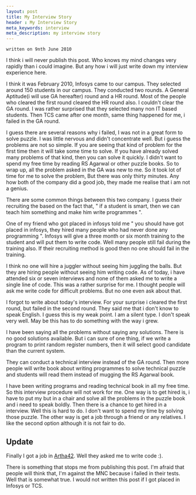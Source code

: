```yaml
---
layout: post
title: My Interview Story
header : My Interview Story
meta_keywords: interview
meta_description: my interview story
---
```


`written on 9nth June 2010`

I think i will never publish this post. Who knows my mind changes very
rapidly than i could imagine. But any how i will just write down my
interview experience here.

I think it was February 2010, Infosys came to our campus. They
selected around 150 students in our campus. They conducted two
rounds. A General Aptitude(i will use GA hereafter) round and a HR
round. Most of the people who cleared the first round cleared the HR
round also. I couldn't clear the GA round. I was rather surprised that
they selected many non IT based students. Then TCS came after one
month, same thing happened for me, i failed in the GA round.

I guess there are several reasons why i failed, I was not in a great
form to solve puzzle. I was little nervous and didn't concentrate
well. But i guess the problems are not so simple. If you are seeing
that kind of problem for the first time then it will take some time to
solve. If you have already solved many problems of that kind, then you
can solve it quickly. I didn't want to spend my free time by reading
RS Agarwal or other puzzle books. So to wrap up, all the problem asked
in the GA was new to me. So it took lot of time for me to solve the
problem, But there was only thirty minutes. Any how both of the
company did a good job, they made me realise that i am not a genius.

There are some common things between this two company. I guess their
recruiting the based on the fact that, " if a student is smart, then
we can teach him something and make him write programmes ".

One of my friend who got placed in infosys told me " you should have
got placed in infosys, they hired many people who had never done any
programming ". Infosys will give a three month or six month training
to the student and will put them to write code. Well many people still
fail during the training also. If their recruiting method is good then
no one should fail in the training.

I think no one will hire a juggler without seeing him juggling the
balls. But they are hiring people without seeing him writing code. As of
today, i have attended six or seven interviews and none of them asked
me to write a single line of code. This was a rather surprise for
me. I thought people will ask me write code for difficult
problems. But no one even ask about that.

I forgot to write about today's interview. For your surprise i cleared
the first round, but failed in the second round. They said me that i
don't know to speak English. I guess this is my weak point. I am a
silent type. I don't speak very well. May be this has to do something
with the way i grew.

I have been saying all the problems without saying any
solutions. There is no good solutions available. But i can sure of one
thing, if we write a program to print random register numbers, then it
will select good candidate than the current system.

They can conduct a technical interview instead of the GA round. Then
more people will write book about writing programmes to solve
technical puzzle and students will read them instead of mugging the RS
Agarwal book.

I have been writing programs and reading technical book in all my free
time. So this interview procedure will not work for me. One way is to
get hired is, i have to put my but in a chair and solve all the
problems in the puzzle book and i need to speak boldly.  Then there is
a chance to get hired in a interview. Well this is hard to do. I don't
want to spend my time by solving those puzzle. The other way is get a
job through a friend or any relatives. I like the second option
although it is not fair to do.

Update
------
Finally I got a job in [Artha42](http://www.artha42.com). Well they
asked me to write code :).

There is something that stops me from publishing this post. I'm afraid
that people will think that, I'm against the MNC because i failed in
their tests. Well that is somewhat true. I would not written this post
if I got placed in Infosys or TCS.
